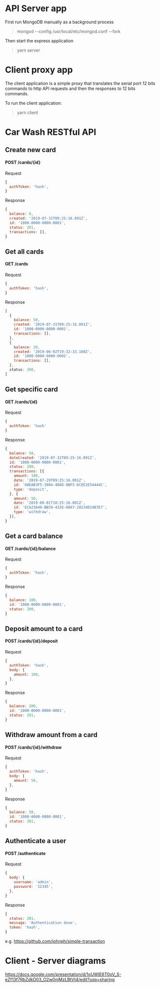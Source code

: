 # API Server app
First run MongoDB manually as a background process
> mongod --config /usr/local/etc/mongod.conf --fork

Then start the express application
> yarn server


# Client proxy app
The client application is a simple proxy that translates the serial port 12 bits commands to http API requests and then the responses to 12 bits commands.

To run the client application:
> yarn client

# Car Wash RESTful API

## Create new card
#### **POST /cards/{id}**

Request
```javascript
{
  authToken: 'hash',
}
```

Response
```javascript
{
  balance: 0,
  created: '2019-07-31T09:25:16.091Z',
  id: '1000-0000-0000-0001',
  status: 201,
  transactions: [],
}
```

## Get all cards
#### **GET /cards**

Request 
```javascript
{
  authToken: 'hash',
}
```

Response
```javascript
[
  {
    balance: 50,
    created: '2019-07-31T09:25:16.091Z',
    id: '1000-0000-0000-0001',
    transactions: [],
  },
  {
    balance: 20,
    created: '2019-06-02T19:32:33.100Z',
    id: '1000-0000-0000-0002',
    transactions: [],
  },
  status: 200,
]
```

## Get specific card
#### **GET /cards/{id}**

Request 
```javascript
{
  authToken: 'hash'
}
```
Response
```javascript
{
  balance: 50,
  dateCreated: '2019-07-31T09:25:16.091Z',
  id: '1000-0000-0000-0001',
  status: 200,
  transactions: [{
    amount: 100,
    date: '2019-07-29T09:25:16.091Z',
    id: '0AEAB3F5-3904-486D-8BF5-DCEE2E54444C',
    type: 'deposit',
  }, {
    amount: 50,
    date: '2019-08-01T10:25:16.091Z',
    id: 'ECA23640-BB59-4326-A067-20234D24B7E7',
    type: 'withdraw',
  }],
}
```

## Get a card balance 
#### **GET /cards/{id}/balance**
Request 
```javascript
{
  authToken: 'hash',
}
```
Response
```javascript
{
  balance: 100,
  id: '1000-0000-0000-0001',
  status: 200,
}
```

## Deposit amount to a card
#### **POST /cards/{id}/deposit**

Request 
```javascript
{
  authToken: 'hash',
  body: {
    amount: 100,
  },
}
```
Response
```javascript
{
  balance: 200,
  id: '1000-0000-0000-0001',
  status: 201,
}
```


## Withdraw amount from a card
#### **POST /cards/{id}/withdraw**

Request 
```javascript
{
  authToken: 'hash',
  body: {
    amount: 50,
  },
}
```
Response
```javascript
{
  balance: 50,
  id: '1000-0000-0000-0001',
  status: 201,
}
```

## Authenticate a user
#### **POST /authenticate**
Request
```javascript
{
  body: {
    username: 'admin',
    password: '12345',
  },
}
```
Response
```javascript
{
  status: 201,
  message: 'Authentication done',
  token: 'hash',
}
```

e.g. https://github.com/johnph/simple-transaction

# Client - Server diagrams
https://docs.google.com/presentation/d/1oUWIE6T0oV_S-eZf13f7RbZdkD03_O2w0njMzLBtVt4/edit?usp=sharing
